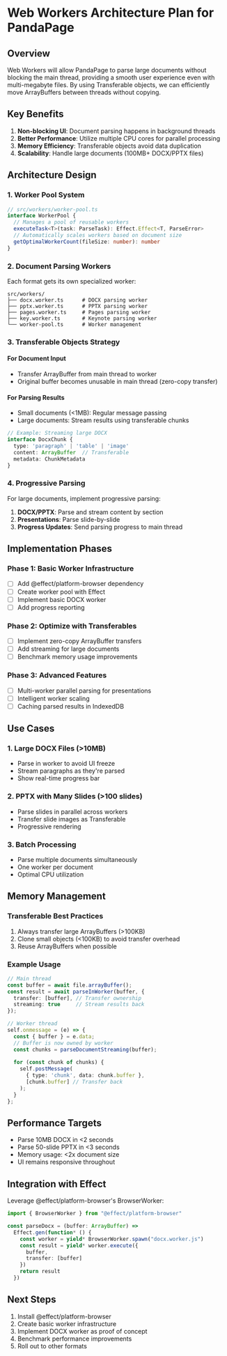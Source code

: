 # Web Workers Architecture Plan for PandaPage

## Overview

Web Workers will allow PandaPage to parse large documents without blocking the main thread, providing a smooth user experience even with multi-megabyte files. By using Transferable objects, we can efficiently move ArrayBuffers between threads without copying.

## Key Benefits

1. **Non-blocking UI**: Document parsing happens in background threads
2. **Better Performance**: Utilize multiple CPU cores for parallel processing
3. **Memory Efficiency**: Transferable objects avoid data duplication
4. **Scalability**: Handle large documents (100MB+ DOCX/PPTX files)

## Architecture Design

### 1. Worker Pool System

```typescript
// src/workers/worker-pool.ts
interface WorkerPool {
  // Manages a pool of reusable workers
  executeTask<T>(task: ParseTask): Effect.Effect<T, ParseError>
  // Automatically scales workers based on document size
  getOptimalWorkerCount(fileSize: number): number
}
```

### 2. Document Parsing Workers

Each format gets its own specialized worker:

```
src/workers/
├── docx.worker.ts      # DOCX parsing worker
├── pptx.worker.ts      # PPTX parsing worker  
├── pages.worker.ts     # Pages parsing worker
├── key.worker.ts       # Keynote parsing worker
└── worker-pool.ts      # Worker management
```

### 3. Transferable Objects Strategy

#### For Document Input
- Transfer ArrayBuffer from main thread to worker
- Original buffer becomes unusable in main thread (zero-copy transfer)

#### For Parsing Results
- Small documents (<1MB): Regular message passing
- Large documents: Stream results using transferable chunks

```typescript
// Example: Streaming large DOCX
interface DocxChunk {
  type: 'paragraph' | 'table' | 'image'
  content: ArrayBuffer  // Transferable
  metadata: ChunkMetadata
}
```

### 4. Progressive Parsing

For large documents, implement progressive parsing:

1. **DOCX/PPTX**: Parse and stream content by section
2. **Presentations**: Parse slide-by-slide
3. **Progress Updates**: Send parsing progress to main thread

## Implementation Phases

### Phase 1: Basic Worker Infrastructure
- [ ] Add @effect/platform-browser dependency
- [ ] Create worker pool with Effect
- [ ] Implement basic DOCX worker
- [ ] Add progress reporting

### Phase 2: Optimize with Transferables
- [ ] Implement zero-copy ArrayBuffer transfers
- [ ] Add streaming for large documents
- [ ] Benchmark memory usage improvements

### Phase 3: Advanced Features
- [ ] Multi-worker parallel parsing for presentations
- [ ] Intelligent worker scaling
- [ ] Caching parsed results in IndexedDB

## Use Cases

### 1. Large DOCX Files (>10MB)
- Parse in worker to avoid UI freeze
- Stream paragraphs as they're parsed
- Show real-time progress bar

### 2. PPTX with Many Slides (>100 slides)
- Parse slides in parallel across workers
- Transfer slide images as Transferable
- Progressive rendering

### 3. Batch Processing
- Parse multiple documents simultaneously
- One worker per document
- Optimal CPU utilization

## Memory Management

### Transferable Best Practices
1. Always transfer large ArrayBuffers (>100KB)
2. Clone small objects (<100KB) to avoid transfer overhead
3. Reuse ArrayBuffers when possible

### Example Usage
```typescript
// Main thread
const buffer = await file.arrayBuffer();
const result = await parseInWorker(buffer, {
  transfer: [buffer], // Transfer ownership
  streaming: true     // Stream results back
});

// Worker thread
self.onmessage = (e) => {
  const { buffer } = e.data;
  // Buffer is now owned by worker
  const chunks = parseDocumentStreaming(buffer);
  
  for (const chunk of chunks) {
    self.postMessage(
      { type: 'chunk', data: chunk.buffer },
      [chunk.buffer] // Transfer back
    );
  }
};
```

## Performance Targets

- Parse 10MB DOCX in <2 seconds
- Parse 50-slide PPTX in <3 seconds  
- Memory usage: <2x document size
- UI remains responsive throughout

## Integration with Effect

Leverage @effect/platform-browser's BrowserWorker:

```typescript
import { BrowserWorker } from "@effect/platform-browser"

const parseDocx = (buffer: ArrayBuffer) =>
  Effect.gen(function* () {
    const worker = yield* BrowserWorker.spawn("docx.worker.js")
    const result = yield* worker.execute({
      buffer,
      transfer: [buffer]
    })
    return result
  })
```

## Next Steps

1. Install @effect/platform-browser
2. Create basic worker infrastructure
3. Implement DOCX worker as proof of concept
4. Benchmark performance improvements
5. Roll out to other formats